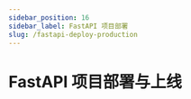 ```yaml
---
sidebar_position: 16
sidebar_label: FastAPI 项目部署
slug: /fastapi-deploy-production
---
```


# FastAPI 项目部署与上线

